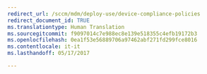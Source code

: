 ```yaml
---
redirect_url: /sccm/mdm/deploy-use/device-compliance-policies
redirect_document_id: TRUE
ms.translationtype: Human Translation
ms.sourcegitcommit: f9097014c7e988ec8e139e518355c4efb19172b3
ms.openlocfilehash: 0ea1f53e56889706a97462abf271fd299fce8016
ms.contentlocale: it-it
ms.lasthandoff: 05/17/2017

---
```


